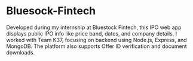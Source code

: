 # Bluesock-Fintech
Developed during my internship at Bluestock Fintech, this IPO web app displays public IPO info like price band, dates, and company details. I worked with Team K37, focusing on backend using Node.js, Express, and MongoDB. The platform also supports Offer ID verification and document downloads.
